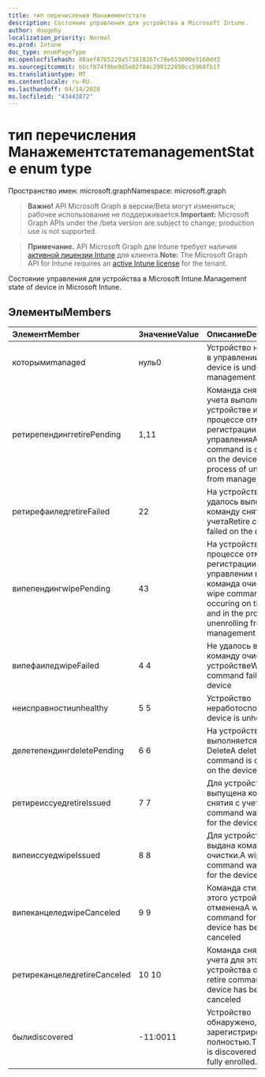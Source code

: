 ```yaml
---
title: тип перечисления Манажементстате
description: Состояние управления для устройства в Microsoft Intune.
author: dougeby
localization_priority: Normal
ms.prod: Intune
doc_type: enumPageType
ms.openlocfilehash: 88aef8765229a573818267c78e653000e3160dd3
ms.sourcegitcommit: bbcf074f0be9d5e02f84c290122850cc5968fb1f
ms.translationtype: MT
ms.contentlocale: ru-RU
ms.lasthandoff: 04/14/2020
ms.locfileid: "43443872"
---
```

# <a name="managementstate-enum-type"></a><span data-ttu-id="3f79a-103">тип перечисления Манажементстате</span><span class="sxs-lookup"><span data-stu-id="3f79a-103">managementState enum type</span></span>

<span data-ttu-id="3f79a-104">Пространство имен: microsoft.graph</span><span class="sxs-lookup"><span data-stu-id="3f79a-104">Namespace: microsoft.graph</span></span>

> <span data-ttu-id="3f79a-105">**Важно!** API Microsoft Graph в версии/Beta могут изменяться; рабочее использование не поддерживается.</span><span class="sxs-lookup"><span data-stu-id="3f79a-105">**Important:** Microsoft Graph APIs under the /beta version are subject to change; production use is not supported.</span></span>

> <span data-ttu-id="3f79a-106">**Примечание.** API Microsoft Graph для Intune требует наличия [активной лицензии Intune](https://go.microsoft.com/fwlink/?linkid=839381) для клиента.</span><span class="sxs-lookup"><span data-stu-id="3f79a-106">**Note:** The Microsoft Graph API for Intune requires an [active Intune license](https://go.microsoft.com/fwlink/?linkid=839381) for the tenant.</span></span>

<span data-ttu-id="3f79a-107">Состояние управления для устройства в Microsoft Intune.</span><span class="sxs-lookup"><span data-stu-id="3f79a-107">Management state of device in Microsoft Intune.</span></span>

## <a name="members"></a><span data-ttu-id="3f79a-108">Элементы</span><span class="sxs-lookup"><span data-stu-id="3f79a-108">Members</span></span>
|<span data-ttu-id="3f79a-109">Элемент</span><span class="sxs-lookup"><span data-stu-id="3f79a-109">Member</span></span>|<span data-ttu-id="3f79a-110">Значение</span><span class="sxs-lookup"><span data-stu-id="3f79a-110">Value</span></span>|<span data-ttu-id="3f79a-111">Описание</span><span class="sxs-lookup"><span data-stu-id="3f79a-111">Description</span></span>|
|:---|:---|:---|
|<span data-ttu-id="3f79a-112">которыми</span><span class="sxs-lookup"><span data-stu-id="3f79a-112">managed</span></span>|<span data-ttu-id="3f79a-113">нуль</span><span class="sxs-lookup"><span data-stu-id="3f79a-113">0</span></span>|<span data-ttu-id="3f79a-114">Устройство находится в управлении</span><span class="sxs-lookup"><span data-stu-id="3f79a-114">The device is under management</span></span>|
|<span data-ttu-id="3f79a-115">ретирепендинг</span><span class="sxs-lookup"><span data-stu-id="3f79a-115">retirePending</span></span>|<span data-ttu-id="3f79a-116">1,1</span><span class="sxs-lookup"><span data-stu-id="3f79a-116">1</span></span>|<span data-ttu-id="3f79a-117">Команда снятия с учета выполняется на устройстве и в процессе отмены регистрации из управления</span><span class="sxs-lookup"><span data-stu-id="3f79a-117">A retire command is occuring on the device and in the process of unenrolling from management</span></span>|
|<span data-ttu-id="3f79a-118">ретирефаилед</span><span class="sxs-lookup"><span data-stu-id="3f79a-118">retireFailed</span></span>|<span data-ttu-id="3f79a-119">2</span><span class="sxs-lookup"><span data-stu-id="3f79a-119">2</span></span>|<span data-ttu-id="3f79a-120">На устройстве не удалось выполнить команду снятия с учета</span><span class="sxs-lookup"><span data-stu-id="3f79a-120">Retire command failed on the device</span></span>|
|<span data-ttu-id="3f79a-121">випепендинг</span><span class="sxs-lookup"><span data-stu-id="3f79a-121">wipePending</span></span>|<span data-ttu-id="3f79a-122">4</span><span class="sxs-lookup"><span data-stu-id="3f79a-122">3</span></span>|<span data-ttu-id="3f79a-123">На устройстве и в процессе отмены регистрации в управлении возникает команда очистки.</span><span class="sxs-lookup"><span data-stu-id="3f79a-123">A wipe command is occuring on the device and in the process of unenrolling from management</span></span>|
|<span data-ttu-id="3f79a-124">випефаилед</span><span class="sxs-lookup"><span data-stu-id="3f79a-124">wipeFailed</span></span>|<span data-ttu-id="3f79a-125">4 </span><span class="sxs-lookup"><span data-stu-id="3f79a-125">4</span></span>|<span data-ttu-id="3f79a-126">Не удалось выполнить команду очистки на устройстве</span><span class="sxs-lookup"><span data-stu-id="3f79a-126">Wipe command failed on the device</span></span>|
|<span data-ttu-id="3f79a-127">неисправности</span><span class="sxs-lookup"><span data-stu-id="3f79a-127">unhealthy</span></span>|<span data-ttu-id="3f79a-128">5 </span><span class="sxs-lookup"><span data-stu-id="3f79a-128">5</span></span>|<span data-ttu-id="3f79a-129">Устройство неработоспособно.</span><span class="sxs-lookup"><span data-stu-id="3f79a-129">The device is unhealthy.</span></span>|
|<span data-ttu-id="3f79a-130">делетепендинг</span><span class="sxs-lookup"><span data-stu-id="3f79a-130">deletePending</span></span>|<span data-ttu-id="3f79a-131">6 </span><span class="sxs-lookup"><span data-stu-id="3f79a-131">6</span></span>|<span data-ttu-id="3f79a-132">На устройстве выполняется команда Delete</span><span class="sxs-lookup"><span data-stu-id="3f79a-132">A delete command is occuring on the device</span></span> |
|<span data-ttu-id="3f79a-133">ретиреиссуед</span><span class="sxs-lookup"><span data-stu-id="3f79a-133">retireIssued</span></span>|<span data-ttu-id="3f79a-134">7 </span><span class="sxs-lookup"><span data-stu-id="3f79a-134">7</span></span>|<span data-ttu-id="3f79a-135">Для устройства была выпущена команда снятия с учета</span><span class="sxs-lookup"><span data-stu-id="3f79a-135">A retire command was issued for the device</span></span>|
|<span data-ttu-id="3f79a-136">випеиссуед</span><span class="sxs-lookup"><span data-stu-id="3f79a-136">wipeIssued</span></span>|<span data-ttu-id="3f79a-137">8 </span><span class="sxs-lookup"><span data-stu-id="3f79a-137">8</span></span>|<span data-ttu-id="3f79a-138">Для устройства была выдана команда очистки.</span><span class="sxs-lookup"><span data-stu-id="3f79a-138">A wipe command was issued for the device</span></span>|
|<span data-ttu-id="3f79a-139">випеканцелед</span><span class="sxs-lookup"><span data-stu-id="3f79a-139">wipeCanceled</span></span>|<span data-ttu-id="3f79a-140">9 </span><span class="sxs-lookup"><span data-stu-id="3f79a-140">9</span></span>|<span data-ttu-id="3f79a-141">Команда стирания для этого устройства отменена</span><span class="sxs-lookup"><span data-stu-id="3f79a-141">A wipe command for this device has been canceled</span></span>|
|<span data-ttu-id="3f79a-142">ретиреканцелед</span><span class="sxs-lookup"><span data-stu-id="3f79a-142">retireCanceled</span></span>|<span data-ttu-id="3f79a-143">10 </span><span class="sxs-lookup"><span data-stu-id="3f79a-143">10</span></span>|<span data-ttu-id="3f79a-144">Команда снятия с учета для этого устройства отменена</span><span class="sxs-lookup"><span data-stu-id="3f79a-144">A retire command for this device has been canceled</span></span>|
|<span data-ttu-id="3f79a-145">были</span><span class="sxs-lookup"><span data-stu-id="3f79a-145">discovered</span></span>|<span data-ttu-id="3f79a-146">-11:00</span><span class="sxs-lookup"><span data-stu-id="3f79a-146">11</span></span>|<span data-ttu-id="3f79a-147">Устройство обнаружено, но не зарегистрировано полностью.</span><span class="sxs-lookup"><span data-stu-id="3f79a-147">The device is discovered but not fully enrolled.</span></span>|



